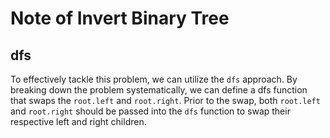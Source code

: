 # Note of Invert Binary Tree
## dfs
To effectively tackle this problem, we can utilize the `dfs` approach. By breaking down the problem systematically, 
we can define a dfs function that swaps the `root.left` and `root.right`. Prior to the swap, both `root.left` and `root.right` 
should be passed into the `dfs` function to swap their respective left and right children.
